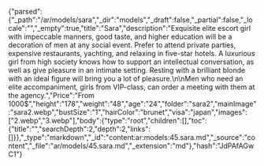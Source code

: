 {"parsed":{"_path":"/ar/models/sara","_dir":"models","_draft":false,"_partial":false,"_locale":"","_empty":true,"title":"Sara","description":"Exquisite elite escort girl with impeccable manners, good taste, and higher education will be a decoration of men at any social event. Prefer to attend private parties, expensive restaurants, yachting, and relaxing in five-star hotels. A luxurious girl from high society knows how to support an intellectual conversation, as well as give pleasure in an intimate setting. Resting with a brilliant blonde with an ideal figure will bring you a lot of pleasure.\n\nMen who need an elite accompaniment, girls from VIP-class, can order a meeting with them at the agency.","Price":"From 1000$","height":"178","weight":"48","age":"24","folder":"sara2","mainImage":"sara2.webp","bustSize":"1","hairColor":"brunet","visa":"japan","images":["2.webp","3.webp"],"body":{"type":"root","children":[],"toc":{"title":"","searchDepth":2,"depth":2,"links":[]}},"_type":"markdown","_id":"content:ar:models:45.sara.md","_source":"content","_file":"ar/models/45.sara.md","_extension":"md"},"hash":"JdPAfAGwC1"}